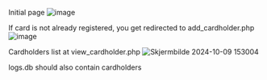 Initial page
![image](https://github.com/user-attachments/assets/ee7943d7-77ee-4f4b-9861-4f59cf613cfc)

If card is not already registered, you get redirected to add_cardholder.php
![image](https://github.com/user-attachments/assets/9ea37f48-44f7-45ad-a32a-83a5bea579b1)

Cardholders list at view_cardholder.php
![Skjermbilde 2024-10-09 153004](https://github.com/user-attachments/assets/08d961bf-d804-471d-9e11-f5169240d5c8)

logs.db should also contain cardholders
